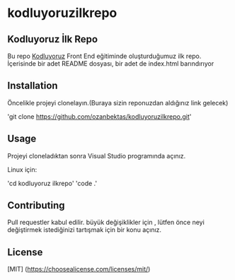 # kodluyoruzilkrepo

## Kodluyoruz İlk Repo

Bu repo [Kodluyoruz](https://kodluyoruz.org/tr/kodluyoruz/) Front End eğitiminde oluşturduğumuz ilk repo. İçerisinde bir adet README dosyası, bir adet de index.html barındırıyor

## Installation

Öncelikle projeyi clonelayın.(Buraya sizin reponuzdan aldığınız link gelecek)

'git clone https://github.com/ozanbektas/kodluyoruzilkrepo.git'

## Usage

Projeyi cloneladıktan sonra Visual Studio programında açınız.

Linux için:

'cd kodluyoruz ilkrepo'
'code .'

## Contributing

Pull requestler kabul edilir. büyük değişiklikler için , lütfen önce neyi değiştirmek istediğinizi tartışmak için bir konu açınız.

## License

[MIT] (https://choosealicense.com/licenses/mit/)



